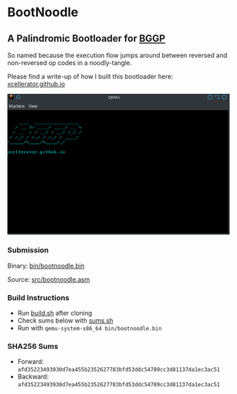 # BootNoodle
## A Palindromic Bootloader for [BGGP](https://n0.lol/bggp/)

So named because the execution flow jumps around between reversed and non-reversed op codes in a noodly-tangle.

Please find a write-up of how I built this bootloader here: [xcellerator.github.io](https://xcellerator.github.io/posts/bggp/)

![alt text](./bootnoodle.png "BootNoodle")

### Submission

Binary: [bin/bootnoodle.bin](bin/bootnoodle.bin)

Source: [src/bootnoodle.asm](src/bootnoodle.asm)

### Build Instructions

* Run [build.sh](build.sh) after cloning
* Check sums below with [sums.sh](sums.sh)
* Run with `qemu-system-x86_64 bin/bootnoodle.bin`

### SHA256 Sums

* Forward:	`afd35223493930d7ea455b2352627783bfd53ddc54789cc3d81137da1ec3ac51`
* Backward:	`afd35223493930d7ea455b2352627783bfd53ddc54789cc3d81137da1ec3ac51`
